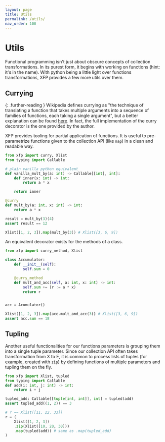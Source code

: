 ```yaml
---
layout: page
title: Utils
permalink: /utils/
nav_order: 100
---
```


<h1 style="font-weight: bold">Utils</h1>

Functional programming isn't just about obscure concepts of collection transformations. In its purest form, it begins with working on functions (hint: it's in the name). With python being a little light over functions transformations, XFP provides a few more utils over them.

## Currying

{: .further-reading }
Wikipedia defines currying as "the technique of translating a function that takes multiple arguments into a sequence of families of functions, each taking a single argument", but a better explanation can be found [here](https://www.askpython.com/python/examples/currying-in-python). In fact, the full implementation of the curry decorator is the one provided by the author.

XFP provides tooling for partial application of functions. It is useful to pre-parametrize functions given to the collection API (like `map`) in a clean and readable way.

```python
from xfp import curry, Xlist
from typing import Callable

# plain vanilla python equivalent
def vanilla_mult_by(a: int) -> Callable[[int], int]:
    def inner(x: int) -> int:
        return a * x

    return inner

@curry
def mult_by(a: int, x: int) -> int:
    return a * x

result = mult_by(3)(4)
assert result == 12

Xlist([1, 2, 3]).map(mult_by(3)) # Xlist([3, 6, 9])
```

An equivalent decorator exists for the methods of a class.

```python
from xfp import curry_method, Xlist

class Accumulator:
    def __init__(self):
        self.sum = 0

    @curry_method
    def mult_and_acc(self, a: int, x: int) -> int:
        self.sum += (r := a * x)
        return r


acc = Acumulator()

Xlist([1, 2, 3]).map(acc.mult_and_acc(3)) # Xlist([3, 6, 9])
assert acc.sum == 18
```

## Tupling

Another useful functionalities for our functions parameters is grouping them into a single tuple parameter. Since our collection API often takes transformation from X to E, it is common to process lists of tuples (for example, created with `zip`) by defining functions of multiple parameters and tupling them on the fly.

```python
from xfp import Xlist, tupled
from typing import Callable
def add(i: int, j: int) -> int:
    return i + j

tupled_add: Callable[[tuple[int, int]], int] = tupled(add)
assert tupled_add((1, 2)) == 3

# r == Xlist([11, 22, 33])
r = (
    Xlist([1, 2, 3])
    .zip(Xlist([10, 20, 30]))
    .map(tupled(add)) # same as .map(tupled_add)
)
```

